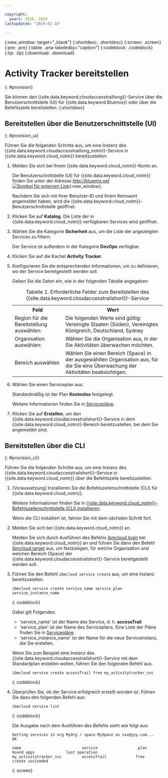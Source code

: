 ```yaml
---

copyright:
  years: 2016, 2019
lastupdated: "2019-02-18"

---
```


{:new_window: target="_blank"}
{:shortdesc: .shortdesc}
{:screen: .screen}
{:pre: .pre}
{:table: .aria-labeledby="caption"}
{:codeblock: .codeblock}
{:tip: .tip}
{:download: .download}



# Activity Tracker bereitstellen
{: #provision}

Sie können den {{site.data.keyword.cloudaccesstraillong}}-Service über die Benutzerschnittstelle (UI) für {{site.data.keyword.Bluemix}} oder über die Befehlszeile bereitstellen.
{:shortdesc}


## Bereitstellen über die Benutzerschnittstelle (UI)
{: #provision_ui}

Führen Sie die folgenden Schritte aus, um eine Instanz des {{site.data.keyword.cloudaccesstraillong_notm}}-Service in {{site.data.keyword.cloud_notm}} bereitzustellen:

1. Melden Sie sich bei Ihrem {{site.data.keyword.cloud_notm}}-Konto an.

    Die Benutzerschnittstelle (UI) für {{site.data.keyword.cloud_notm}} finden Sie unter der Adresse [http://bluemix.net ![Symbol für externen Link](../../../icons/launch-glyph.svg "Symbol für externen Link")](http://bluemix.net){:new_window}.
    
	Nachdem Sie sich mit Ihrer Benutzer-ID und Ihrem Kennwort angemeldet haben, wird die {{site.data.keyword.cloud_notm}}-Benutzerschnittstelle geöffnet.

2. Klicken Sie auf **Katalog**. Die Liste der in {{site.data.keyword.cloud_notm}} verfügbaren Services wird geöffnet.

3. Wählen Sie die Kategorie **Sicherheit** aus, um die Liste der angezeigten Services zu filtern.

    Der Service ist außerdem in der Kategorie **DevOps** verfügbar.

4. Klicken Sie auf die Kachel **Activity Tracker**.

5. Konfigurieren Sie die entsprechenden Informationen, um zu definieren, wo der Service bereitgestellt werden soll. 

    Geben Sie die Daten ein, wie in der folgenden Tabelle angegeben: 

    <table>
	  <caption>Tabelle 1. Erforderliche Felder zum Bereitstellen des {{site.data.keyword.cloudaccesstrailshort}}-Service</caption>
	  <tr>
	    <th>Feld</th>
		<th>Wert</th>
	  </tr>
	  <tr>
	    <td>Region für die Bereitstellung auswählen:</td>
		<td>Die folgenden Werte sind gültig: Vereinigte Staaten (Süden), Vereinigtes Königreich, Deutschland, Sydney</td>
	  </tr>
	  <tr>
	    <td>Organisation auswählen:</td>
		<td>Wählen Sie die Organisation aus, in der Sie Aktivitäten überwachen möchten.</td>
	  </tr>
	  <tr>
	    <td>Bereich auswählen</td>
		<td>Wählen Sie einen Bereich (Space) in der ausgewählten Organisation aus, für die Sie eine Überwachung der Aktivitäten beabsichtigen.</td>
	  </tr>
	</table>

6. Wählen Sie einen Serviceplan aus. 

    Standardmäßig ist der Plan **Kostenlos** festgelegt.

    Weitere Informationen finden Sie in [Servicepläne](/docs/services/cloud-activity-tracker/how-to/change_plan.html#change_plan).
	
7. Klicken Sie auf **Erstellen**, um den {{site.data.keyword.cloudaccesstrailshort}}-Service in dem {{site.data.keyword.cloud_notm}}-Bereich bereitzustellen, bei dem Sie angemeldet sind.
  
 

## Bereitstellen über die CLI
{: #provision_cli}

Führen Sie die folgenden Schritte aus, um eine Instanz des {{site.data.keyword.cloudaccesstrailshort}}-Service in {{site.data.keyword.cloud_notm}} über die Befehlszeile bereitzustellen:

1. [Voraussetzung] Installieren Sie die Befehlszeilenschnittstelle (CLI) für {{site.data.keyword.cloud_notm}}.

   Weitere Informationen finden Sie in [{{site.data.keyword.cloud_notm}}-Befehlszeilenschnittstelle (CLI) installieren](/docs/cli?topic=cloud-cli-ibmcloud-cli#ibmcloud-cli). 
   
   Wenn die CLI installiert ist, fahren Sie mit dem nächsten Schritt fort.
    
2. Melden Sie sich bei {{site.data.keyword.cloud_notm}} an. 

    Melden Sie sich durch Ausführen des Befehls [ibmcloud login](/docs/cli/reference/ibmcloud/bx_cli.html#ibmcloud_login) bei {{site.data.keyword.cloud_notm}} an und führen Sie dann den Befehl [ibmcloud target](/docs/cli/reference/ibmcloud/bx_cli.html#ibmcloud_target) aus, um festzulegen, für welche Organisation und welchen Bereich (Space) der {{site.data.keyword.cloudaccesstrailshort}}-Service bereitgestellt werden soll.
	
3. Führen Sie den Befehl `ibmcloud service create` aus, um eine Instanz bereitzustellen.

    ```
	ibmcloud service create service_name service_plan service_instance_name
	```
	{: codeblock}
	
	Dabei gilt Folgendes:
	
	* 'service_name' ist der Name des Service, d. h. **accessTrail**.
	* 'service_plan' ist der Name des Serviceplans. Eine Liste der Pläne finden Sie in [Servicepläne](/docs/services/cloud-activity-tracker/activity_tracker_ov.html#activity_tracker_ov_plan).
	* 'service_instance_name' ist der Name für die neue Serviceinstanz, die Sie erstellen.

	Wenn Sie zum Beispiel eine Instanz des {{site.data.keyword.cloudaccesstrailshort}}-Service mit dem Standardplan erstellen wollen, führen Sie den folgenden Befehl aus:
	
	```
	ibmcloud service create accessTrail free my_activitytracker_svc
	```
	{: codeblock}
	
4. Überprüfen Sie, ob der Service erfolgreich erstellt worden ist. Führen Sie dazu den folgenden Befehl aus:

    ```	
	ibmcloud service list
	```
	{: codeblock}
	
	Die Ausgabe nach dem Ausführen des Befehls sieht wie folgt aus:
	
	```
    Getting services in org MyOrg / space MySpace as xxx@yyy.com...
    OK
    
    name                           service                  plan                   bound apps              last operation
    my_activitytracker_svc         accessTrail             free                                            create succeeded
	```
	{: screen}

	




